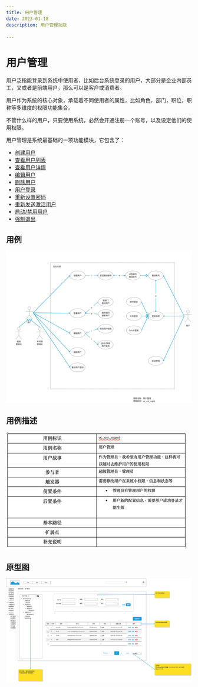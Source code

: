 ```yaml
---
title: 用户管理
date: 2023-01-18
description: 用户管理功能

---
```


# 用户管理

用户泛指能登录到系统中使用者，比如后台系统登录的用户，大部分是企业内部员工，又或者是前端用户，那么可以是客户或消费者。

用户作为系统的核心对象，承载着不同使用者的属性，比如角色，部门，职位，职称等多维度的权限功能集合。

不管什么样的用户，只要使用系统，必然会开通注册一个账号，以及设定他们的使用权限。

用户管理是系统最基础的一项功能模块，它包含了：

* [创建用户](./user/create.md)
* [查看用户列表](./user/list.md)
* [查看用户详情](./user/detail.md)
* [编辑用户](./user/edit.md)
* [删除用户](./user/delete.md)
* [用户登录](./user/login.md)
* [重新设置密码](./user/resetPass.md)
* [重新发送激活用户](./user/resendActivateUserEmail.md)
* [启动/禁用用户](./user/enableUser.md)
* [强制退出](./user/forceLogout.md)


## 用例

![](user/images/uc_usr_mgmt-____.png)

## 用例描述

![img.png](user/images/uc_desc_usr_mgmt.png)

## 原型图

![](user/images/pt_usr_mgmt_-____.png)